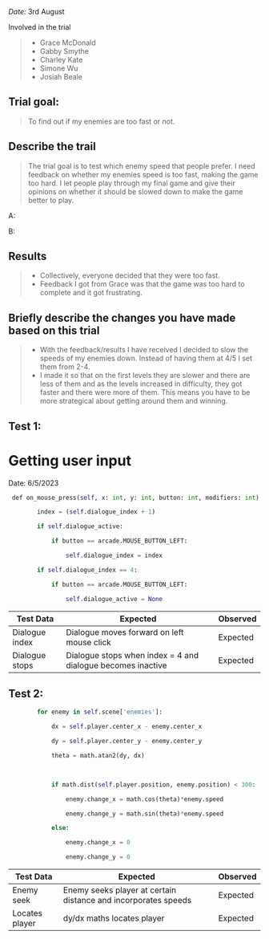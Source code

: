 _Date:_ 3rd August

Involved in the trial
>- Grace McDonald
>- Gabby Smythe
>- Charley Kate
>- Simone Wu
>- Josiah Beale

## Trial goal:
>To find out if my enemies are too fast or not.


## Describe the trail
> The trial goal is to test which enemy speed that people prefer. I need feedback on whether my enemies speed is too fast, making the game too hard. I let people play through my final game and give their opinions on whether it should be slowed down to make the game better to play.



A:


B:



## Results
> - Collectively, everyone decided that they were too fast. 
> - Feedback I got from Grace was that the game was too hard to complete and it got frustrating.
>
## Briefly describe the changes you have made based on this trial
> - With the feedback/results I have received I decided to slow the speeds of my enemies down. Instead of having them at 4/5 I set them from 2-4.
> - I made it so that on the first levels they are slower and there are less of them and as the levels increased in difficulty, they got faster and there were more of them. This means you have to be more strategical about getting around them and winning.

## Test 1:
# Getting user input

Date: 6/5/2023


```python
 def on_mouse_press(self, x: int, y: int, button: int, modifiers: int):

        index = (self.dialogue_index + 1) 

        if self.dialogue_active:

            if button == arcade.MOUSE_BUTTON_LEFT:

                self.dialogue_index = index  

        if self.dialogue_index == 4:

            if button == arcade.MOUSE_BUTTON_LEFT:

                self.dialogue_active = None
```

| Test Data      | Expected                              | Observed |
| -------------- | ------------------------------------- | -------- |
| Dialogue index | Dialogue moves forward on left mouse click | Expected |
| Dialogue stops | Dialogue stops when index = 4 and dialogue becomes inactive      | Expected |



## Test 2:


```python
        for enemy in self.scene['enemies']:

            dx = self.player.center_x - enemy.center_x

            dy = self.player.center_y - enemy.center_y

            theta = math.atan2(dy, dx)

  

            if math.dist(self.player.position, enemy.position) < 300:

                enemy.change_x = math.cos(theta)*enemy.speed

                enemy.change_y = math.sin(theta)*enemy.speed

            else:

                enemy.change_x = 0

                enemy.change_y = 0
```

| Test Data      | Expected                                                       | Observed |
| -------------- | -------------------------------------------------------------- | -------- |
| Enemy seek     | Enemy seeks player at certain distance and incorporates speeds | Expected |
| Locates player | dy/dx maths locates player                                     | Expected |




